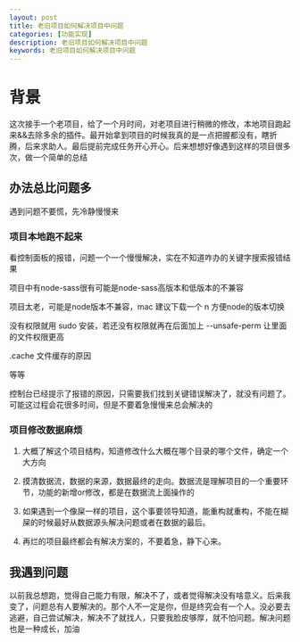 ```yaml
---
layout: post
title: 老旧项目如何解决项目中问题
categories: [功能实现]
description: 老旧项目如何解决项目中问题
keywords: 老旧项目如何解决项目中问题
---
```


# 背景
这次接手一个老项目，给了一个月时间，对老项目进行稍微的修改，本地项目跑起来&&去除多余的插件。最开始拿到项目的时候我真的是一点把握都没有，瞎折腾，后来求助人。最后提前完成任务开心开心。后来想想好像遇到这样的项目很多次，做一个简单的总结

## 办法总比问题多
遇到问题不要慌，先冷静慢慢来

### 项目本地跑不起来
看控制面板的报错，问题一个一个慢慢解决，实在不知道咋办的关键字搜索报错结果

项目中有node-sass很有可能是node-sass高版本和低版本的不兼容

项目太老，可能是node版本不兼容，mac 建议下载一个 n 方便node的版本切换

没有权限就用 sudo 安装，若还没有权限就再在后面加上 --unsafe-perm 让里面的文件权限更高

.cache 文件缓存的原因

等等

控制台已经提示了报错的原因，只需要我们找到关键错误解决了，就没有问题了。可能这过程会花很多时间，但是不要着急慢慢来总会解决的

### 项目修改数据麻烦
1. 大概了解这个项目结构，知道修改什么大概在哪个目录的哪个文件，确定一个大方向

2. 摸清数据流，数据的来源，数据最终的走向。数据流是理解项目的一个重要环节，功能的新增or修改，都是在数据流上面操作的

3. 如果遇到一个像屎一样的项目，这个事要领导知道，能重构就重构，不能在糊屎的时候最好从数据源头解决问题或者在数据的最后。

4. 再烂的项目最终都会有解决方案的，不要着急，静下心来。

## 我遇到问题
以前我总想跑，觉得自己能力有限，解决不了，或者觉得解决没有啥意义。后来我变了，问题总有人要解决的。那个人不一定是你，但是终究会有一个人。没必要去逃避，自己尝试解决，解决不了就找人，只要我脸皮够厚，就不怕问题。解决问题也是一种成长，加油